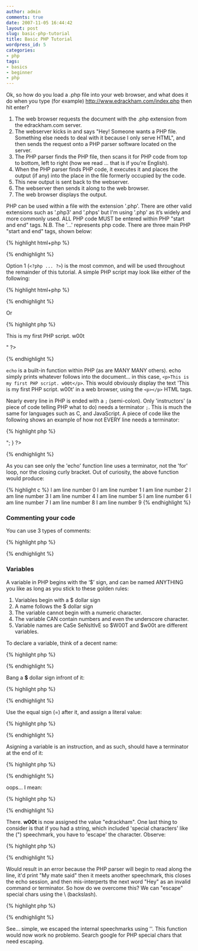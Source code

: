 ```yaml
---
author: admin
comments: true
date: 2007-11-05 16:44:42
layout: post
slug: basic-php-tutorial
title: Basic PHP Tutorial
wordpress_id: 5
categories:
- php
tags:
- basics
- beginner
- php
---
```


Ok, so how do you load a .php file into your web browser, and what does it do when you type (for example) http://www.edrackham.com/index.php then hit enter?

1. The web browser requests the document with the .php extension from the edrackham.com server.
2. The webserver kicks in and says "Hey! Someone wants a PHP file. Something else needs to deal with it because I only serve HTML", and then sends the request onto a PHP parser software located on the server.
3. The PHP parser finds the PHP file, then scans it for PHP code from top to bottom, left to right (how we read … that is if you're English).
4. When the PHP parser finds PHP code, it executes it and places the output (if any) into the place in the file formerly occupied by the code.
5. This new output is sent back to the webserver.
6. The webserver then sends it along to the web browser.
7. The web browser displays the output.

PHP can be used within a file with the extension '.php'. There are other valid extensions such as '.php3' and '.phps' but I'm using '.php' as it’s widely and more commonly used. ALL PHP code MUST be entered within PHP "start and end" tags. N.B. The '...' represents php code. There are three main PHP "start and end" tags, shown below:

{% highlight html+php %}
<?php ... ?>
<? ... ?>
<script language="php"> ... </script>
{% endhighlight %}

Option 1 (`<?php ... ?>`) is the most common, and will be used throughout the remainder of this tutorial. A simple PHP script may look like either of the following:

{% highlight html+php %}
<?php
echo "This is my first PHP script. w00t";
?>
{% endhighlight %}

Or

{% highlight php %}
<?php
echo "<p> This is my first PHP script. w00t</p>"
?>
{% endhighlight %}

`echo` is a built-in function within PHP (as are MANY MANY others). echo simply prints whatever follows into the document... in this case,  `<p>This is my first PHP script. w00t</p>`. This would  obviously display the text 'This is my first PHP script. w00t' in a web  browser, using the `<p></p>` HTML tags.

Nearly every line in PHP is ended with a `;` (semi-colon). Only 'instructors' (a piece of code telling PHP what to do) needs a terminator `;`. This is much the same for languages such as C, and JavaScript. A piece of code like the following shows an example of how not EVERY line needs a terminator:

{% highlight php %}
<?php
for($i=0;$i<10;$i++){  
	echo "I am line number ".$i."<br />";  
}
?>
{% endhighlight %}

As you can see only the 'echo' function line uses a terminator, not the 'for' loop, nor the closing curly bracket. Out of curiosity, the above function would produce:

{% highlight c %}
I am line number 0
I am line number 1
I am line number 2
I am line number 3
I am line number 4
I am line number 5
I am line number 6
I am line number 7
I am line number 8
I am line number 9
{% endhighlight %}

### Commenting your code

You can use 3 types of comments:

{% highlight php %}
<?php
// Simple PHP Comment.  
/* This is a 'C' style comment which can be as long as you like, and on multiple lines. */  
# Used to Shells? Use this kind of comment for one-liners. 
?>
{% endhighlight %}


### Variables
A variable in PHP begins with the ‘$’ sign, and can be named ANYTHING you like as long as you stick to these golden rules:
1. Variables begin with a $ dollar sign
2. A name follows the $ dollar sign
3. The variable cannot begin with a numeric character.
4. The variable CAN contain numbers and even the underscore character.
5. Variable names are CaSe SeNsItIvE so $W00T and $w00t are different variables.

To declare a variable, think of a decent name:

{% highlight php %}
<?php
w00t
?>
{% endhighlight %}

Bang a **$** dollar sign infront of it:

{% highlight php %}
<?php
$w00t
?>
{% endhighlight %}

Use the equal sign (=) after it, and assign a literal value:

{% highlight php %}
<?php
$w00t="edrackham"
?>
{% endhighlight %}

Asigning a variable is an instruction, and as such, should have a terminator at the end of it:

{% highlight php %}
<?php
$w00t="edrackham"T-1000
?>
{% endhighlight %}

oops... I mean:

{% highlight php %}
<?php
$w00t="edrackham";
?>
{% endhighlight %}

There. **w00t** is now assigned the value "edrackham". One last thing to consider is that if you had a string, which included 'special characters' like the (") speechmark, you have to 'escape' the character. Observe:

{% highlight php %}
<?php
echo "My mate said "Hey!" the other day";
?>
{% endhighlight %}

Would result in an error because the PHP parser will begin to read along the line, it'd print "My mate said" then it meets another speechmark, this closes the echo session, and then mis-interperts the next word "Hey" as an invalid command or terminator. So how do we overcome this? We can "escape" special chars using the \ (backslash).

{% highlight php %}
<?php
echo "My mate said \"Hey!\" the other day";
?>
{% endhighlight %}

See... simple, we escaped the internal speechmarks using '\'. This function would now work no problemo. Search google for PHP special chars that need escaping.
